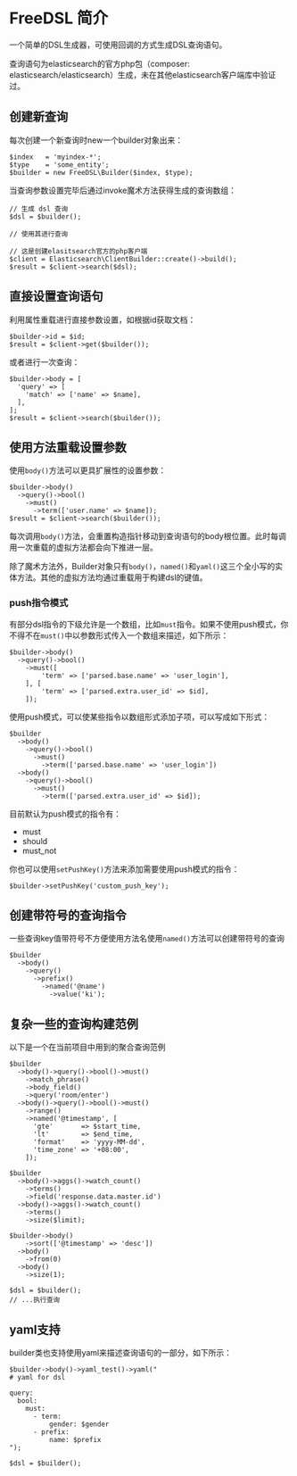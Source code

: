 # FreeDSL 简介

一个简单的DSL生成器，可使用回调的方式生成DSL查询语句。

查询语句为elasticsearch的官方php包（composer: elasticsearch/elasticsearch）生成，未在其他elasticsearch客户端库中验证过。

## 创建新查询

每次创建一个新查询时new一个builder对象出来：

```
$index   = 'myindex-*';
$type    = 'some_entity';
$builder = new FreeDSL\Builder($index, $type);
```

当查询参数设置完毕后通过invoke魔术方法获得生成的查询数组：

```
// 生成 dsl 查询
$dsl = $builder();

// 使用其进行查询

// 这是创建elasitsearch官方的php客户端
$client = Elasticsearch\ClientBuilder::create()->build();
$result = $client->search($dsl);
```

## 直接设置查询语句

利用属性重载进行直接参数设置，如根据id获取文档：

```
$builder->id = $id;
$result = $client->get($builder());
```

或者进行一次查询：

```
$builder->body = [
  'query' => [
    'match' => ['name' => $name],
  ],
];
$result = $client->search($builder());
```

## 使用方法重载设置参数

使用```body()```方法可以更具扩展性的设置参数：

```
$builder->body()
  ->query()->bool()
    ->must()
      ->term(['user.name' => $name]);
$result = $client->search($builder());
```

每次调用```body()```方法，会重置构造指针移动到查询语句的body根位置。此时每调用一次重载的虚拟方法都会向下推进一层。

>
  除了魔术方法外，Builder对象只有```body()```，```named()```和```yaml()```这三个全小写的实体方法。其他的虚拟方法均通过重载用于构建dsl的键值。

### push指令模式

有部分dsl指令的下级允许是一个数组，比如```must```指令。如果不使用push模式，你不得不在```must()```中以参数形式传入一个数组来描述，如下所示：

```
$builder->body()
  ->query()->bool()
    ->must([
        'term' => ['parsed.base.name' => 'user_login'],
    ], [
        'term' => ['parsed.extra.user_id' => $id],
    ]);
```

使用push模式，可以使某些指令以数组形式添加子项，可以写成如下形式：

```
$builder
  ->body()
    ->query()->bool()
      ->must()
        ->term(['parsed.base.name' => 'user_login'])
  ->body()
    ->query()->bool()
      ->must()
        ->term(['parsed.extra.user_id' => $id]);
```

目前默认为push模式的指令有：

- must
- should
- must_not

你也可以使用```setPushKey()```方法来添加需要使用push模式的指令：

```
$builder->setPushKey('custom_push_key');
```

## 创建带符号的查询指令

一些查询key值带符号不方便使用方法名使用```named()```方法可以创建带符号的查询

```
$builder
  ->body()
    ->query()
      ->prefix()
        ->named('@name')
          ->value('ki');
```

## 复杂一些的查询构建范例

以下是一个在当前项目中用到的聚合查询范例

```
$builder
  ->body()->query()->bool()->must()
    ->match_phrase()
    ->body_field()
    ->query('room/enter')
  ->body()->query()->bool()->must()
    ->range()
    ->named('@timestamp', [
      'gte'       => $start_time,
      'lt'        => $end_time,
      'format'    => 'yyyy-MM-dd',
      'time_zone' => '+08:00',
    ]);

$builder
  ->body()->aggs()->watch_count()
    ->terms()
    ->field('response.data.master.id')
  ->body()->aggs()->watch_count()
    ->terms()
    ->size($limit);

$builder->body()
    ->sort(['@timestamp' => 'desc'])
  ->body()
    ->from(0)
  ->body()
    ->size(1);

$dsl = $builder();
// ...执行查询
```

## yaml支持

builder类也支持使用yaml来描述查询语句的一部分，如下所示：

```
$builder->body()->yaml_test()->yaml("
# yaml for dsl

query:
  bool:
    must:
      - term:
          gender: $gender
      - prefix:
          name: $prefix
");

$dsl = $builder();
```
